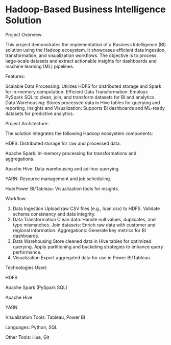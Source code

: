 # Hadoop-Based Business Intelligence Solution
Project Overview:

This project demonstrates the implementation of a Business Intelligence (BI) solution using the Hadoop ecosystem. It showcases efficient data ingestion, transformation, and visualization workflows. The objective is to process large-scale datasets and extract actionable insights for dashboards and machine learning (ML) pipelines.

Features:

Scalable Data Processing: Utilizes HDFS for distributed storage and Spark for in-memory computation.
Efficient Data Transformation: Employs PySpark SQL to clean, join, and transform datasets for BI and analytics.
Data Warehousing: Stores processed data in Hive tables for querying and reporting.
Insights and Visualization: Supports BI dashboards and ML-ready datasets for predictive analytics.

Project Architecture:

The solution integrates the following Hadoop ecosystem components:

HDFS: Distributed storage for raw and processed data.

Apache Spark: In-memory processing for transformations and aggregations.

Apache Hive: Data warehousing and ad-hoc querying.

YARN: Resource management and job scheduling.

Hue/Power BI/Tableau: Visualization tools for insights.

Workflow:

1. Data Ingestion
Upload raw CSV files (e.g., loan.csv) to HDFS.
Validate schema consistency and data integrity.
2. Data Transformation
Clean data: Handle null values, duplicates, and type mismatches.
Join datasets: Enrich raw data with customer and regional information.
Aggregations: Generate key metrics for BI dashboards.
3. Data Warehousing
Store cleaned data in Hive tables for optimized querying.
Apply partitioning and bucketing strategies to enhance query performance.
4. Visualization
Export aggregated data for use in Power BI/Tableau.

Technologies Used:

HDFS

Apache Spark (PySpark SQL)

Apache Hive

YARN

Visualization Tools: Tableau, Power BI

Languages: Python, SQL

Other Tools: Hue, Git


